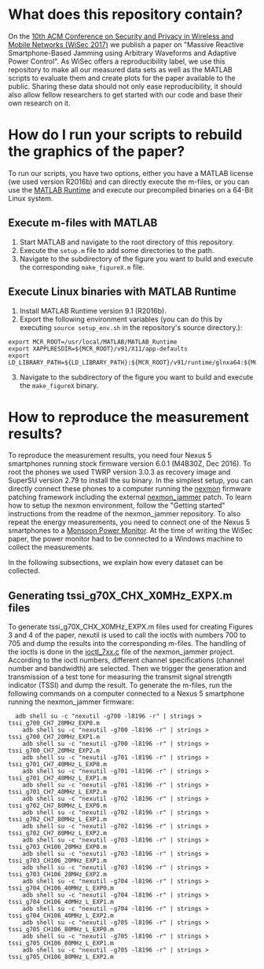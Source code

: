 # What does this repository contain?

On the [10th ACM Conference on Security and Privacy in Wireless and Mobile 
Networks (WiSec 2017)](http://wisec2017.ccs.neu.edu/) we publish a paper on 
"Massive Reactive Smartphone-Based Jamming using Arbitrary Waveforms and 
Adaptive Power Control". As WiSec offers a reproducibility label, we use this 
repository to make all our measured data sets as well as the MATLAB scripts 
to evaluate them and create plots for the paper available to the public. 
Sharing these data should not only ease reproducibility, it should also 
allow fellow researchers to get started with our code and base their own 
research on it.

# How do I run your scripts to rebuild the graphics of the paper?

To run our scripts, you have two options, either you have a MATLAB license
(we used version R2016b) and can directly execute the m-files, or you can use
the [MATLAB Runtime](https://mathworks.com/products/compiler/mcr.html) and
execute our precompiled binaries on a 64-Bit Linux system.

## Execute m-files with MATLAB

1. Start MATLAB and navigate to the root directory of this repository.
2. Execute the `setup.m` file to add some directories to the path.
3. Navigate to the subdirectory of the figure you want to build and execute the corresponding `make_figureX.m` file.

## Execute Linux binaries with MATLAB Runtime

1. Install MATLAB Runtime version 9.1 (R2016b).
2. Export the following environment variables (you can do this by executing `source setup_env.sh` in the repository's source directory.):
```
export MCR_ROOT=/usr/local/MATLAB/MATLAB_Runtime
export XAPPLRESDIR=${MCR_ROOT}/v91/X11/app-defaults
export LD_LIBRARY_PATH=${LD_LIBRARY_PATH}:${MCR_ROOT}/v91/runtime/glnxa64:${MCR_ROOT}/v91/bin/glnxa64:${MCR_ROOT}/v91/sys/os/glnxa64:${MCR_ROOT}/v91/sys/opengl/lib/glnxa64
```
3. Navigate to the subdirectory of the figure you want to build and execute the `make_figureX` binary.

# How to reproduce the measurement results?

To reproduce the measurement results, you need four Nexus 5 smartphones 
running stock firmware version 6.0.1 (M4B30Z, Dec 2016). To root the phones
we used TWRP version 3.0.3 as recovery image and SuperSU version 2.79 to 
install the su binary. In the simplest setup, you can directly connect these
phones to a computer running the [nexmon](https://nexmon.org) firmware patching
framework including the external 
[nexmon_jammer](https://github.com/seemoo-lab/wisec2017_nexmon_jammer) patch.
To learn how to setup the nexmon environment, follow the "Getting started"
instructions from the readme of the nexmon_jammer repository. To also repeat 
the energy measurements, you need to connect one of the Nexus 5 smartphones
to a [Monsoon Power Monitor](https://www.msoon.com/LabEquipment/PowerMonitor/).
At the time of writing the WiSec paper, the power monitor had to be connected
to a Windows machine to collect the measurements.

In the following subsections, we explain how every dataset can be collected.

## Generating tssi_g70X_CHX_X0MHz_EXPX.m files

To generate tssi_g70X_CHX_X0MHz_EXPX.m files used for creating Figures 3 and 4
of the paper, nexutil is used to call the ioctls with numbers 700 to 705 and 
dump the results into the corresponding m-files. The handling of the ioctls is 
done in the
[ioctl_7xx.c](https://github.com/seemoo-lab/wisec2017_nexmon_jammer/blob/master/src/ioctl_7xx.c#L59)
file of the nexmon_jammer project. According to the ioctl numbers, different
channel specifications (channel number and bandwidth) are selected. Then we
trigger the generation and transmission of a test tone for measuring the 
transmit signal strength indicator (TSSI) and dump the result. To generate
the m-files, run the following commands on a computer connected to a Nexus 5
smartphone running the nexmon_jammer firmware:

``` 	
  adb shell su -c "nexutil -g700 -l8196 -r" | strings > tssi_g700_CH7_20MHz_EXP0.m
	adb shell su -c "nexutil -g700 -l8196 -r" | strings > tssi_g700_CH7_20MHz_EXP1.m
	adb shell su -c "nexutil -g700 -l8196 -r" | strings > tssi_g700_CH7_20MHz_EXP2.m
	adb shell su -c "nexutil -g701 -l8196 -r" | strings > tssi_g701_CH7_40MHz_L_EXP0.m
	adb shell su -c "nexutil -g701 -l8196 -r" | strings > tssi_g701_CH7_40MHz_L_EXP1.m
	adb shell su -c "nexutil -g701 -l8196 -r" | strings > tssi_g701_CH7_40MHz_L_EXP2.m
	adb shell su -c "nexutil -g702 -l8196 -r" | strings > tssi_g702_CH7_80MHz_L_EXP0.m
	adb shell su -c "nexutil -g702 -l8196 -r" | strings > tssi_g702_CH7_80MHz_L_EXP1.m
	adb shell su -c "nexutil -g702 -l8196 -r" | strings > tssi_g702_CH7_80MHz_L_EXP2.m
	adb shell su -c "nexutil -g703 -l8196 -r" | strings > tssi_g703_CH106_20MHz_EXP0.m
	adb shell su -c "nexutil -g703 -l8196 -r" | strings > tssi_g703_CH106_20MHz_EXP1.m
	adb shell su -c "nexutil -g703 -l8196 -r" | strings > tssi_g703_CH106_20MHz_EXP2.m
	adb shell su -c "nexutil -g704 -l8196 -r" | strings > tssi_g704_CH106_40MHz_L_EXP0.m
	adb shell su -c "nexutil -g704 -l8196 -r" | strings > tssi_g704_CH106_40MHz_L_EXP1.m
	adb shell su -c "nexutil -g704 -l8196 -r" | strings > tssi_g704_CH106_40MHz_L_EXP2.m
	adb shell su -c "nexutil -g705 -l8196 -r" | strings > tssi_g705_CH106_80MHz_L_EXP0.m
	adb shell su -c "nexutil -g705 -l8196 -r" | strings > tssi_g705_CH106_80MHz_L_EXP1.m
	adb shell su -c "nexutil -g705 -l8196 -r" | strings > tssi_g705_CH106_80MHz_L_EXP2.m
```
